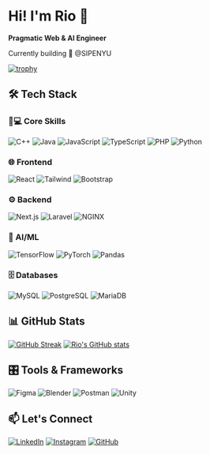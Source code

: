 # Hi! I'm Rio 👋  
**Pragmatic Web & AI Engineer**  

Currently building 🚀 @SIPENYU  

[![trophy](https://github-profile-trophy.vercel.app/?username=RioUsingGithub&theme=onedark)](https://github.com/RioUsingGithub)

## 🛠️ Tech Stack

### 👨💻 Core Skills
![C++](https://img.shields.io/badge/-C++-00599C?logo=c%2B%2B&logoColor=white)
![Java](https://img.shields.io/badge/-Java-007396?logo=java&logoColor=white)
![JavaScript](https://img.shields.io/badge/-JavaScript-F7DF1E?logo=javascript&logoColor=black)
![TypeScript](https://img.shields.io/badge/-TypeScript-3178C6?logo=typescript&logoColor=white)
![PHP](https://img.shields.io/badge/-PHP-777BB4?logo=php&logoColor=white)
![Python](https://img.shields.io/badge/-Python-3776AB?logo=python&logoColor=white)

### 🌐 Frontend
![React](https://img.shields.io/badge/-React-61DAFB?logo=react&logoColor=black)
![Tailwind](https://img.shields.io/badge/-Tailwind-06B6D4?logo=tailwind-css&logoColor=white)
![Bootstrap](https://img.shields.io/badge/-Bootstrap-7952B3?logo=bootstrap&logoColor=white)

### ⚙️ Backend
![Next.js](https://img.shields.io/badge/-Next.js-000000?logo=next.js&logoColor=white)
![Laravel](https://img.shields.io/badge/-Laravel-FF2D20?logo=laravel&logoColor=white)
![NGINX](https://img.shields.io/badge/-NGINX-009639?logo=nginx&logoColor=white)

### 🤖 AI/ML
![TensorFlow](https://img.shields.io/badge/-TensorFlow-FF6F00?logo=tensorflow&logoColor=white)
![PyTorch](https://img.shields.io/badge/-PyTorch-EE4C2C?logo=pytorch&logoColor=white)
![Pandas](https://img.shields.io/badge/-Pandas-150458?logo=pandas&logoColor=white)

### 🗄️ Databases
![MySQL](https://img.shields.io/badge/-MySQL-4479A1?logo=mysql&logoColor=white)
![PostgreSQL](https://img.shields.io/badge/-PostgreSQL-4169E1?logo=postgresql&logoColor=white)
![MariaDB](https://img.shields.io/badge/-MariaDB-003545?logo=mariadb&logoColor=white)

## 📊 GitHub Stats

[![GitHub Streak](https://streak-stats.demolab.com?user=RioUsingGithub&theme=dark)](https://git.io/streak-stats)
[![Rio's GitHub stats](https://github-readme-stats.vercel.app/api?username=RioUsingGithub&show_icons=true&theme=vision-friendly-dark)](https://github.com/RioUsingGithub)

## 🎛️ Tools & Frameworks
![Figma](https://img.shields.io/badge/-Figma-F24E1E?logo=figma&logoColor=white)
![Blender](https://img.shields.io/badge/-Blender-F5792A?logo=blender&logoColor=white)
![Postman](https://img.shields.io/badge/-Postman-FF6C37?logo=postman&logoColor=white)
![Unity](https://img.shields.io/badge/-Unity-FFFFFF?logo=unity&logoColor=black)

## 📫 Let's Connect
[![LinkedIn](https://img.shields.io/badge/LinkedIn-0A66C2?logo=linkedin&logoColor=white)](https://linkedin.com/in/satrio-matin-makarim-w)
[![Instagram](https://img.shields.io/badge/Instagram-E4405F?logo=instagram&logoColor=white)](https://instagram.com/satriommw)
[![GitHub](https://img.shields.io/badge/GitHub-181717?logo=github&logoColor=white)](https://github.com/RioUsingGithub)
